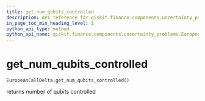 ```yaml
---
title: get_num_qubits_controlled
description: API reference for qiskit.finance.components.uncertainty_problems.EuropeanCallDelta.get_num_qubits_controlled
in_page_toc_min_heading_level: 1
python_api_type: method
python_api_name: qiskit.finance.components.uncertainty_problems.EuropeanCallDelta.get_num_qubits_controlled
---
```


# get\_num\_qubits\_controlled

<span id="qiskit.finance.components.uncertainty_problems.EuropeanCallDelta.get_num_qubits_controlled" />

`EuropeanCallDelta.get_num_qubits_controlled()`

returns number of qubits controlled

